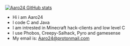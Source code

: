 [![Aaro24 GitHub stats](https://github-readme-stats.vercel.app/api?username=Aaro24)](https://github.com/anuraghazra/github-readme-stats)

- Hi i am Aaro24
- I code C and Java
- I am intrested in Minecraft hack-clients and low level C
- I use Phobos, Creepy-Salhack, Pyro and gamesense
- My email is: Aaro24@protonmail.com
